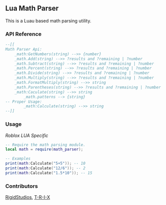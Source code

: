 ## Lua Math Parser
This is a Luau based math parsing utility.
### API Reference
```lua
--[[ 
Math Parser Api:
	_math:GetNumbers(string) -->> {number}
	_math.Add(string) -->> ?results and ?remaining | ?number
	_math.Subtract(string) -->> ?results and ?remaining | ?number
	_math.Percent(string) -->> ?results and ?remaining | ?number
	_math.Divide(string) -->> ?results and ?remaining | ?number
	_math.Multiply(string) -->> ?results and ?remaining | ?number
	_math.FormatMultiply(string) -->> string
	_math.Parentheses(string) -->> ?results and ?remaining | ?number
	_math:Caculate(string) -->> string
        _math.patterns --> {string}
-- Proper Usage:
        _math:Calculate(string) -->> string
--]]
```
### Usage
*Roblox LUA Specific*
```lua
-- Require the math parsing module.
local math = require(math_parser);

-- Examples
print(math:Calculate("5+5")); -- 10
print(math:Calculate("12/6")); -- 2
print(math:Calculate("1.5*10")); -- 15
```
### Contributors
[RigidStudios](https://github.com/RigidStudios), [T-R-I-X](https://github.com/T-R-I-X)
